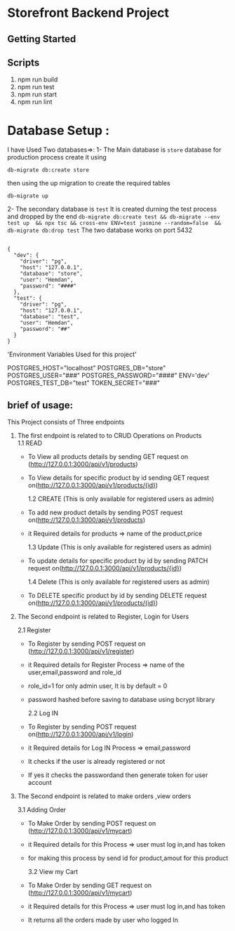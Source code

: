 # Storefront Backend Project

## Getting Started

## Scripts

1. npm run build
2. npm run test
3. npm run start
4. npm run lint

# Database Setup :

I have Used Two databases=>:
1- The Main database is `store` database for production process create it using

```
db-migrate db:create store
```

then using the up migration to create the required tables

```
db-migrate up
```

2- The secondary database is `test` It is created durning the test process and dropped by the end
`db-migrate db:create test && db-migrate --env test up  && npx tsc && cross-env ENV=test jasmine --random=false  && db-migrate db:drop test`
The two database works on port 5432

```

{
  "dev": {
    "driver": "pg",
    "host": "127.0.0.1",
    "database": "store",
    "user": "Hemdan",
    "password": "####"
  },
  "test": {
    "driver": "pg",
    "host": "127.0.0.1",
    "database": "test",
    "user": "Hemdan",
    "password": "##"
  }
}
```

'Environment Variables Used for this project'

POSTGRES_HOST="localhost"
POSTGRES_DB="store"
POSTGRES_USER="###"
POSTGRES_PASSWORD="####"
ENV='dev'
POSTGRES_TEST_DB="test"
TOKEN_SECRET="###"

## brief of usage:

This Project consists of Three endpoints

1. The first endpoint is related to to CRUD Operations on Products  
   1.1 READ

   - To View all products details by sending GET request on (http://127.0.0.1:3000/api/v1/products)
   - To View details for specific product by id sending GET request on(http://127.0.0.1:3000/api/v1/products/{id})

     1.2 CREATE (This is only available for registered users as admin)

   - To add new product details by sending POST request on(http://127.0.0.1:3000/api/v1/products)
   - it Required details for products => name of the product,price

     1.3 Update (This is only available for registered users as admin)

   - To update details for specific product by id by sending PATCH request on(http://127.0.0.1:3000/api/v1/products/{id})

     1.4 Delete (This is only available for registered users as admin)

   - To DELETE specific product by id by sending DELETE request on(http://127.0.0.1:3000/api/v1/products/{id})

2. The Second endpoint is related to Register, Login for Users

   2.1 Register

   - To Register by sending POST request on (http://127.0.0.1:3000/api/v1/register)
   - it Required details for Register Process => name of the user,email,password and role_id
   - role_id=1 for only admin user, It is by default = 0
   - password hashed before saving to database using bcrypt library

     2.2 Log IN

   - To Register by sending POST request on(http://127.0.0.1:3000/api/v1/login)
   - it Required details for Log IN Process => email,password
   - It checks if the user is already registered or not
   - If yes it checks the passwordand then generate token for user account

3. The Second endpoint is related to make orders ,view orders

   3.1 Adding Order

   - To Make Order by sending POST request on (http://127.0.0.1:3000/api/v1/mycart)
   - it Required details for this Process => user must log in,and has token
   - for making this process by send id for product,amout for this product

     3.2 View my Cart

   - To Make Order by sending GET request on (http://127.0.0.1:3000/api/v1/mycart)
   - it Required details for this Process => user must log in,and has token
   - It returns all the orders made by user who logged In
